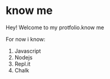 # know me

Hey! Welcome to my protfolio.know me

For now i know:

  1. Javascript
  1. Nodejs
  1. Repl.it
  1. Chalk

